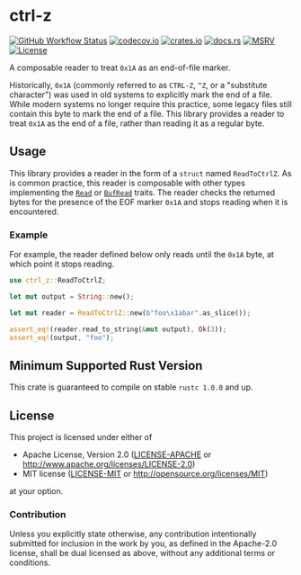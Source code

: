 # ctrl-z

[![GitHub Workflow Status](https://img.shields.io/github/workflow/status/Anders429/ctrl-z/CI)](https://github.com/Anders429/ctrl-z/actions)
[![codecov.io](https://img.shields.io/codecov/c/gh/Anders429/ctrl-z)](https://codecov.io/gh/Anders429/ctrl-z)
[![crates.io](https://img.shields.io/crates/v/ctrl-z)](https://crates.io/crates/ctrl-z)
[![docs.rs](https://docs.rs/ctrl-z/badge.svg)](https://docs.rs/ctrl-z)
[![MSRV](https://img.shields.io/badge/rustc-1.0.0+-yellow.svg)](#minimum-supported-rust-version)
[![License](https://img.shields.io/crates/l/ctrl-z)](#license)

A composable reader to treat `0x1A` as an end-of-file marker.

Historically, `0x1A` (commonly referred to as `CTRL-Z`, `^Z`, or a "substitute character") was used
in old systems to explicitly mark the end of a file. While modern systems no longer require this
practice, some legacy files still contain this byte to mark the end of a file. This library
provides a reader to treat `0x1A` as the end of a file, rather than reading it as a regular byte.

## Usage
This library provides a reader in the form of a `struct` named `ReadToCtrlZ`. As is common
practice, this reader is composable with other types implementing the
[`Read`](https://doc.rust-lang.org/std/io/trait.Read.html) or
[`BufRead`](https://doc.rust-lang.org/std/io/trait.BufRead.html) traits. The reader checks the
returned bytes for the presence of the EOF marker `0x1A` and stops reading when it is encountered.

### Example
For example, the reader defined below only reads until the `0x1A` byte, at which point it stops
reading.

``` rust
use ctrl_z::ReadToCtrlZ;

let mut output = String::new();

let mut reader = ReadToCtrlZ::new(b"foo\x1abar".as_slice());

assert_eq!(reader.read_to_string(&mut output), Ok(3));
assert_eq!(output, "foo");
```

## Minimum Supported Rust Version
This crate is guaranteed to compile on stable `rustc 1.0.0` and up.

## License
This project is licensed under either of

* Apache License, Version 2.0
([LICENSE-APACHE](https://github.com/Anders429/ctrl-z/blob/HEAD/LICENSE-APACHE) or
http://www.apache.org/licenses/LICENSE-2.0)
* MIT license
([LICENSE-MIT](https://github.com/Anders429/ctrl-z/blob/HEAD/LICENSE-MIT) or
http://opensource.org/licenses/MIT)

at your option.

### Contribution
Unless you explicitly state otherwise, any contribution intentionally submitted for inclusion in the work by you, as defined in the Apache-2.0 license, shall be dual licensed as above, without any additional terms or conditions.
